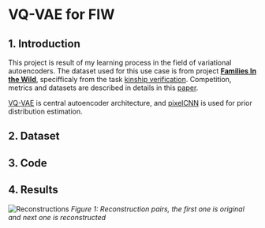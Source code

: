 #  VQ-VAE for FIW

## 1. Introduction
This project is result of my learning process in the field of variational autoencoders. The dataset used for this use case is from project [**Families In the Wild**](https://web.northeastern.edu/smilelab/fiw/index.html), specifficaly from the task [kinship verification](https://competitions.codalab.org/competitions/22117). Competition, metrics and datasets are described in details in this [paper](https://arxiv.org/pdf/2002.06303.pdf).

[VQ-VAE](https://arxiv.org/pdf/1711.00937.pdf) is central autoencoder architecture, and [pixelCNN](https://papers.nips.cc/paper/2016/file/b1301141feffabac455e1f90a7de2054-Paper.pdf) is used for prior distribution estimation.

## 2. Dataset
## 3. Code
## 4. Results
![Reconstructions](./readme_data/reconstructions.png)
*Figure 1: Reconstruction pairs, the first one is original and next one is reconstructed*